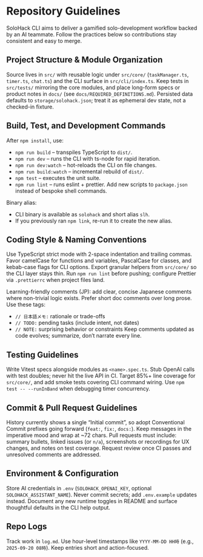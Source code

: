 # Repository Guidelines
SoloHack CLI aims to deliver a gamified solo-development workflow backed by an AI teammate. Follow the practices below so contributions stay consistent and easy to merge.

## Project Structure & Module Organization
Source lives in `src/` with reusable logic under `src/core/` (`taskManager.ts`, `timer.ts`, `chat.ts`) and the CLI surface in `src/cli/index.ts`. Keep tests in `src/tests/` mirroring the core modules, and place long-form specs or product notes in `docs/` (see `docs/REQUIRED_DEFINITIONS.md`). Persisted data defaults to `storage/solohack.json`; treat it as ephemeral dev state, not a checked-in fixture.

## Build, Test, and Development Commands
After `npm install`, use:
- `npm run build` – transpiles TypeScript to `dist/`.
- `npm run dev` – runs the CLI with ts-node for rapid iteration.
- `npm run dev:watch` – hot-reloads the CLI on file changes.
- `npm run build:watch` – incremental rebuild of `dist/`.
- `npm test` – executes the unit suite.
- `npm run lint` – runs eslint + prettier.
Add new scripts to `package.json` instead of bespoke shell commands.

Binary alias:
- CLI binary is available as `solohack` and short alias `slh`.
- If you previously ran `npm link`, re-run it to create the new alias.

## Coding Style & Naming Conventions
Use TypeScript strict mode with 2-space indentation and trailing commas. Favor camelCase for functions and variables, PascalCase for classes, and kebab-case flags for CLI options. Export granular helpers from `src/core/` so the CLI layer stays thin. Run `npm run lint` before pushing; configure Prettier via `.prettierrc` when project files land.

Learning-friendly comments (JP): add clear, concise Japanese comments where non-trivial logic exists. Prefer short doc comments over long prose. Use these tags:
- `// 日本語メモ:` rationale or trade-offs
- `// TODO:` pending tasks (include intent, not dates)
- `// NOTE:` surprising behavior or constraints
Keep comments updated as code evolves; summarize, don’t narrate every line.

## Testing Guidelines
Write Vitest specs alongside modules as `<name>.spec.ts`. Stub OpenAI calls with test doubles; never hit the live API in CI. Target 85%+ line coverage for `src/core/`, and add smoke tests covering CLI command wiring. Use `npm test -- --runInBand` when debugging timer concurrency.

## Commit & Pull Request Guidelines
History currently shows a single “Initial commit”, so adopt Conventional Commit prefixes going forward (`feat:`, `fix:`, `docs:`). Keep messages in the imperative mood and wrap at ~72 chars. Pull requests must include: summary bullets, linked issues (or `n/a`), screenshots or recordings for UX changes, and notes on test coverage. Request review once CI passes and unresolved comments are addressed.

## Environment & Configuration
Store AI credentials in `.env` (`SOLOHACK_OPENAI_KEY`, optional `SOLOHACK_ASSISTANT_NAME`). Never commit secrets; add `.env.example` updates instead. Document any new runtime toggles in README and surface thoughtful defaults in the CLI help output.

## Repo Logs
Track work in `log.md`. Use hour-level timestamps like `YYYY-MM-DD HH時` (e.g., `2025-09-20 08時`). Keep entries short and action-focused.
